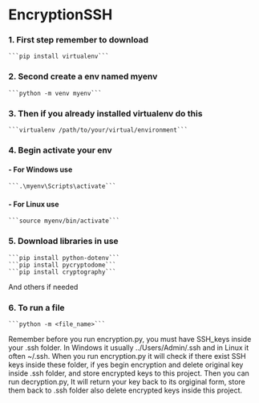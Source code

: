 # EncryptionSSH
### 1. First step remember to download
	```pip install virtualenv```
### 2. Second create a env named myenv
	```python -m venv myenv```
### 3. Then if you already installed virtualenv do this
	```virtualenv /path/to/your/virtual/environment```
### 4. Begin activate your env
#### - For Windows use
	```.\myenv\Scripts\activate```
#### - For Linux use
	```source myenv/bin/activate```
### 5. Download libraries in use
	```pip install python-dotenv```
 	```pip install pycryptodome```
	```pip install cryptography```
 And others if needed
### 6. To run a file
	```python -m <file_name>```
Remember before you run encryption.py, you must have SSH_keys inside your .ssh folder. In Windows it usually ../Users/Admin/.ssh and in Linux it often ~/.ssh. When you run encryption.py it will check if there exist SSH keys inside these folder, if yes begin encryption and delete original key inside .ssh folder, and store encrypted keys to this project. Then you can run decryption.py, It will return your key back to its orgiginal form, store them back to .ssh folder also delete encrypted keys inside this project.
